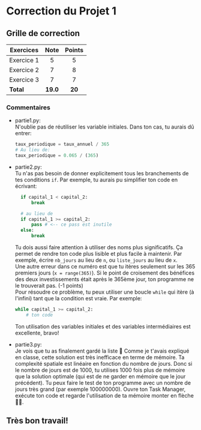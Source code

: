 # Correction du Projet 1

## Grille de correction

| **Exercices**                                    | **Note** | **Points** |
| ------------------------------------------------ | :------: | :--------: |
| Exercice 1                                       |    5     |     5      |
| Exercice 2                                       |    7     |     8      |
| Exercice 3                                       |    7     |     7      |
| **Total**                                        | **19.0** |   **20**   |

### Commentaires

- partie1.py:\
  N'oublie pas de réutiliser les variable initiales.
  Dans ton cas, tu aurais dû entrer: 
  ```python
  taux_periodique = taux_annuel / 365
  # Au lieu de:
  taux_periodique = 0.065 / (365)
  ```

- partie2.py:\
  Tu n'as pas besoin de donner explicitement tous les branchements de tes conditions `if`. Par exemple, tu aurais pu simplifier ton code en écrivant:
  ```python
    if capital_1 < capital_2:
        break
  
    # au lieu de 
    if capital_1 >= capital_2:
        pass # <-- ce pass est inutile
    else:
        break
  ```
  Tu dois aussi faire attention à utiliser des noms plus significatifs. Ça permet de rendre ton code plus lisible et plus facile à maintenir. Par exemple, écrire `nb_jours` au lieu de `n`, ou `liste_jours` au lieu de `x`.\
  Une autre erreur dans ce numéro est que tu itères seulement sur les 365 premiers jours (`x = range(365)`). Si le point de croisement des bénéfices des deux investissements était après le 365ème jour, ton programme ne le trouverait pas. (-1 points)\
  Pour résoudre ce problème, tu peux utiliser une boucle `while` qui itère (à l'infini) tant que la condition est vraie. Par exemple:
  ```python
  while capital_1 >= capital_2:
      # ton code
  ```
  Ton utilisation des variables initiales et des variables intermédiaires est excellente, bravo!

- partie3.py:\
  Je vois que tu as finalement gardé la liste 🥲 Comme je t'avais expliqué en classe, cette solution est très inefficace en terme de mémoire. Ta complexité spatiale est linéaire en fonction du nombre de jours. Donc si le nombre de jours est de 1000, tu utilises 1000 fois plus de mémoire que la solution optimale (qui est de ne garder en mémoire que le jour précédent). Tu peux faire le test de ton programme avec un nombre de jours très grand (par exemple 100000000). Ouvre ton Task Manager, exécute ton code et regarde l'utilisation de ta mémoire monter en flèche 🚀😎.

## Très bon travail!
